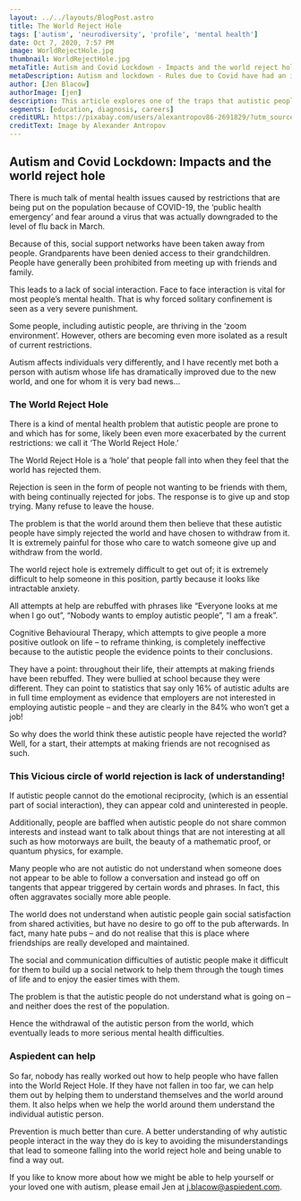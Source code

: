 ```yaml
---
layout: ../../layouts/BlogPost.astro
title: The World Reject Hole
tags: ['autism', 'neurodiversity', 'profile', 'mental health']
date: Oct 7, 2020, 7:57 PM
image: WorldRejectHole.jpg
thumbnail: WorldRejectHole.jpg
metaTitle: Autism and Covid Lockdown - Impacts and the world reject hole
metaDescription: Autism and lockdown - Rules due to Covid have had an impact on autistic individual’s mental health both positively and negatively, depending on the autistic person. Lockdown has made more autistic people prone to falling into the world reject hole where they feel that the world has rejected them.
author: [Jen Blacow]
authorImage: [jen]
description: This article explores one of the traps that autistic people can fall into - The World Reject Hole. Autism and lockdown has both helped and hindered autistic people. Lockdown has made more autistic people prone to falling into the world reject hole where they feel that the world has rejected them.
segments: [education, diagnosis, careers]
creditURL: https://pixabay.com/users/alexantropov86-2691829/?utm_source=link-attribution&utm_medium=referral&utm_campaign=image&utm_content=5319067
creditText: Image by Alexander Antropov
---
```

## Autism and Covid Lockdown: Impacts and the world reject hole
There is much talk of mental health issues caused by restrictions that are being put on the population because of COVID-19, the ‘public health emergency’ and fear around a virus that was actually downgraded to the level of flu back in March.

Because of this, social support networks have been taken away from people. Grandparents have been denied access to their grandchildren. People have generally been prohibited from meeting up with friends and family.

This leads to a lack of social interaction. Face to face interaction is vital for most people’s mental health. That is why forced solitary confinement is seen as a very severe punishment.

Some people, including autistic people, are thriving in the ‘zoom environment’. However, others are becoming even more isolated as a result of current restrictions.

Autism affects individuals very differently, and I have recently met both a person with autism whose life has dramatically improved due to the new world, and one for whom it is very bad news…

### The World Reject Hole
There is a kind of mental health problem that autistic people are prone to and which has for some, likely been even more exacerbated by the current restrictions: we call it ‘The World Reject Hole.’

The World Reject Hole is a ‘hole’ that people fall into when they feel that the world has rejected them.

Rejection is seen in the form of people not wanting to be friends with them, with being continually rejected for jobs. The response is to give up and stop trying. Many refuse to leave the house.

The problem is that the world around them then believe that these autistic people have simply rejected the world and have chosen to withdraw from it. It is extremely painful for those who care to watch someone give up and withdraw from the world.

The world reject hole is extremely difficult to get out of; it is extremely difficult to help someone in this position, partly because it looks like intractable anxiety.

All attempts at help are rebuffed with phrases like “Everyone looks at me when I go out”, “Nobody wants to employ autistic people”, “I am a freak”.

Cognitive Behavioural Therapy, which attempts to give people a more positive outlook on life – to reframe thinking, is completely ineffective because to the autistic people the evidence points to their conclusions.

They have a point: throughout their life, their attempts at making friends have been rebuffed. They were bullied at school because they were different. They can point to statistics that say only 16% of autistic adults are in full time employment as evidence that employers are not interested in employing autistic people – and they are clearly in the 84% who won’t get a job!

So why does the world think these autistic people have rejected the world? Well, for a start, their attempts at making friends are not recognised as such.

### This Vicious circle of world rejection is lack of understanding!
If autistic people cannot do the emotional reciprocity, (which is an essential part of social interaction), they can appear cold and uninterested in people.

Additionally, people are baffled when autistic people do not share common interests and instead want to talk about things that are not interesting at all such as how motorways are built, the beauty of a mathematic proof, or quantum physics, for example.

Many people who are not autistic do not understand when someone does not appear to be able to follow a conversation and instead go off on tangents that appear triggered by certain words and phrases. In fact, this often aggravates socially more able people.

The world does not understand when autistic people gain social satisfaction from shared activities, but have no desire to go off to the pub afterwards. In fact, many hate pubs – and do not realise that this is place where friendships are really developed and maintained.

The social and communication difficulties of autistic people make it difficult for them to build up a social network to help them through the tough times of life and to enjoy the easier times with them.

The problem is that the autistic people do not understand what is going on – and neither does the rest of the population.

Hence the withdrawal of the autistic person from the world, which eventually leads to more serious mental health difficulties.

### Aspiedent can help
So far, nobody has really worked out how to help people who have fallen into the World Reject Hole. If they have not fallen in too far, we can help them out by helping them to understand themselves and the world around them. It also helps when we help the world around them understand the individual autistic person.

Prevention is much better than cure. A better understanding of why autistic people interact in the way they do is key to avoiding the misunderstandings that lead to someone falling into the world reject hole and being unable to find a way out.

If you like to know more about how we might be able to help yourself or your loved one with autism, please email Jen at <j.blacow@aspiedent.com>.